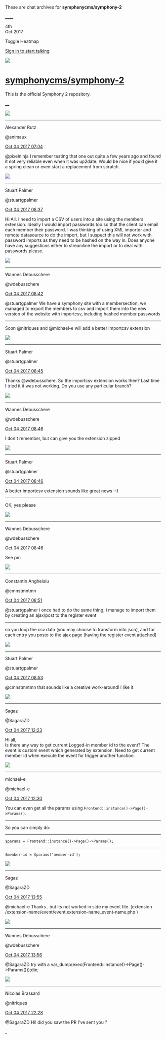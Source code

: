 These are chat archives for **symphonycms/symphony-2**

[__](/symphonycms/symphony-2/archives/2017/10/05)[__](/symphonycms/symphony-2/archives/2017/10/03)

4th  
Oct 2017

Toggle Heatmap

[Sign in to start talking](/login?action=login&button=archive-login)

![](https://avatars-02.gitter.im/group/iv/3/57542c45c43b8c601977197e?s=48)

#  [symphonycms/symphony-2](/symphonycms/symphony-2)

This is the official Symphony 2 repository.

[ __](/orgs/symphonycms/rooms "More symphonycms rooms")

![](https://avatars2.githubusercontent.com/u/446874?v=4&s=30)

____

Alexander Rutz

@animaux

[Oct 04 2017
07:04](https://gitter.im/symphonycms/symphony-2?at=59d487ed210ac26920a5a7b8)

@pixelninja I remember testing that one out quite a few years ago and found it
not very reliable even when it was up2date. Would be nice if you’d give it a
spring clean or even start a replacement from scratch.

![](https://avatars1.githubusercontent.com/u/825064?v=4&s=30)

____

Stuart Palmer

@stuartgpalmer

[Oct 04 2017
08:37](https://gitter.im/symphonycms/symphony-2?at=59d49dbab59d55b8236f4b5e)

Hi All. I need to import a CSV of users into a site using the members
extension. Ideally I would import passwords too so that the client can email
each member their password. I was thinking of using XML importer and remote
datasource to do the import, but I suspect this will not work with password
imports as they need to be hashed on the way in. Does anyone have any
suggestions either to streamline the import or to deal with passwords please.

![](https://avatars1.githubusercontent.com/u/4136426?v=4&s=30)

____

Wannes Debusschere

@wdebusschere

[Oct 04 2017
08:42](https://gitter.im/symphonycms/symphony-2?at=59d49ee1bbbf9f1a381e8237)

@stuartgpalmer We have a symphony site with a membersection, we managed to
export the members to csv and import them into the new version of the website
with importcsv, including hashed member passwords

____

Soon  @nitriques and @michael-e will add a better importcsv extension

![](https://avatars1.githubusercontent.com/u/825064?v=4&s=30)

____

Stuart Palmer

@stuartgpalmer

[Oct 04 2017
08:45](https://gitter.im/symphonycms/symphony-2?at=59d49fbfbac826f054326002)

Thanks @wdebusschere. So the importcsv extension works then? Last time I tried
it it was not working. Do you use any particular branch?

![](https://avatars1.githubusercontent.com/u/4136426?v=4&s=30)

____

Wannes Debusschere

@wdebusschere

[Oct 04 2017
08:46](https://gitter.im/symphonycms/symphony-2?at=59d49fdd210ac26920a62795)

I don't remember, but can give you the extension zipped

![](https://avatars1.githubusercontent.com/u/825064?v=4&s=30)

____

Stuart Palmer

@stuartgpalmer

[Oct 04 2017
08:46](https://gitter.im/symphonycms/symphony-2?at=59d49fe301110b723175442f)

A better importcsv extension sounds like great news :-)

____

OK, yes please

![](https://avatars1.githubusercontent.com/u/4136426?v=4&s=30)

____

Wannes Debusschere

@wdebusschere

[Oct 04 2017
08:46](https://gitter.im/symphonycms/symphony-2?at=59d49ffc614889d475728ac2)

See pm

![](https://avatars1.githubusercontent.com/u/2312755?v=4&s=30)

____

Constantin Angheloiu

@cmnstmntmn

[Oct 04 2017
08:51](https://gitter.im/symphonycms/symphony-2?at=59d4a1207f323fc37505c351)

@stuartgpalmer i once had to do the same thing; i manage to import them by
creating an ajax/post to the register event

____

so you loop the csv data (you may choose to transform into json), and for each
entry you posto to the ajax page (having the register event attached)

![](https://avatars1.githubusercontent.com/u/825064?v=4&s=30)

____

Stuart Palmer

@stuartgpalmer

[Oct 04 2017
08:53](https://gitter.im/symphonycms/symphony-2?at=59d4a1867f323fc37505c4e7)

@cmnstmntmn that sounds like a creative work-around! I like it

![](https://avatars0.githubusercontent.com/u/25058474?v=4&s=30)

____

Sagaz

@SagaraZD

[Oct 04 2017
12:23](https://gitter.im/symphonycms/symphony-2?at=59d4d2acb20c642429c04258)

Hi all,  
Is there any way to get current Logged-in member id to the event? The event is
custom event which generated by extension. Need to get current member id when
execute the event for trigger another function.

![](https://avatars2.githubusercontent.com/u/40072?v=4&s=30)

____

michael-e

@michael-e

[Oct 04 2017
12:30](https://gitter.im/symphonycms/symphony-2?at=59d4d45ebbbf9f1a381f9e83)

You can even get all the params using
`Frontend::instance()->Page()->Params()`.

____

So you can simply do:

____

`$params = Frontend::instance()->Page()->Params();`

____

`$member-id = $params['member-id'];`

![](https://avatars0.githubusercontent.com/u/25058474?v=4&s=30)

____

Sagaz

@SagaraZD

[Oct 04 2017
13:55](https://gitter.im/symphonycms/symphony-2?at=59d4e84801110b723176eed9)

@michael-e Thanks . but its not worked in side my event file. (extension
/extension-name/event/event.extension-name_event-name.php )

![](https://avatars1.githubusercontent.com/u/4136426?v=4&s=30)

____

Wannes Debusschere

@wdebusschere

[Oct 04 2017
13:56](https://gitter.im/symphonycms/symphony-2?at=59d4e892210ac26920a7d1be)

@SagaraZD try with a
var_dump(exec(Frontend::instance()->Page()->Params()));die;

![](https://avatars1.githubusercontent.com/u/771169?v=4&s=30)

____

Nicolas Brassard

@nitriques

[Oct 04 2017
22:28](https://gitter.im/symphonycms/symphony-2?at=59d56070bbbf9f1a3822ed2e)

@SagaraZD Hi! did you saw the PR I've sent you ?

_

